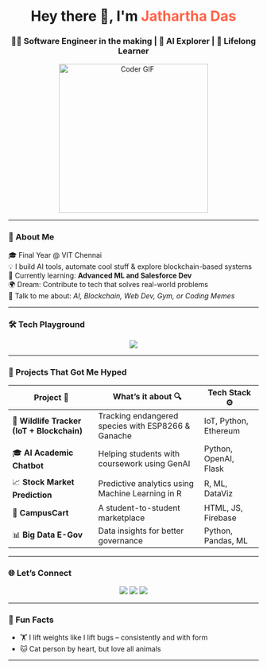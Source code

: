 <h1 align="center">Hey there 👋, I'm <span style="color:#ff6347">Jathartha Das</span></h1>
<h3 align="center">👨‍💻 Software Engineer in the making | 🚀 AI Explorer | 🧠 Lifelong Learner</h3>

<p align="center">
  <img src="https://media.giphy.com/media/qgQUggAC3Pfv687qPC/giphy.gif" width="300" alt="Coder GIF">
</p>

---

### 🌟 About Me

🎓 Final Year @ VIT Chennai  
💡 I build AI tools, automate cool stuff & explore blockchain-based systems  
🎯 Currently learning: **Advanced ML and Salesforce Dev**  
🌍 Dream: Contribute to tech that solves real-world problems  
💬 Talk to me about: *AI, Blockchain, Web Dev, Gym, or Coding Memes*

---

### 🛠 Tech Playground

<p align="center">
  <img src="https://skillicons.dev/icons?i=python,java,linux,git,github,html,css,js,r,react&perline=7" />
</p>

---

### 🚀 Projects That Got Me Hyped

| Project 🚧 | What’s it about 🔍 | Tech Stack ⚙️ |
|-----------|-------------------|---------------|
| 🐘 **Wildlife Tracker (IoT + Blockchain)** | Tracking endangered species with ESP8266 & Ganache | IoT, Python, Ethereum |
| 🎓 **AI Academic Chatbot** | Helping students with coursework using GenAI | Python, OpenAI, Flask |
| 📈 **Stock Market Prediction** | Predictive analytics using Machine Learning in R | R, ML, DataViz |
| 🏫 **CampusCart** | A student-to-student marketplace | HTML, JS, Firebase |
| 📊 **Big Data E-Gov** | Data insights for better governance | Python, Pandas, ML |

---

### 🌐 Let’s Connect

<p align="center">
  <a href="https://linkedin.com/in/jathartha"><img src="https://img.shields.io/badge/LinkedIn-blue?style=for-the-badge&logo=linkedin&logoColor=white"/></a>
  <a href="mailto:dasjathartha@gmail.com"><img src="https://img.shields.io/badge/Gmail-red?style=for-the-badge&logo=gmail&logoColor=white"/></a>
  <a href="https://jatharthadas.vercel.app/"><img src="https://img.shields.io/badge/Portfolio-000?style=for-the-badge&logo=vercel&logoColor=white"/></a>
</p>

---

### 🧠 Fun Facts

- 🏋️ I lift weights like I lift bugs – consistently and with form  
- 🐱 Cat person by heart, but love all animals  

---
